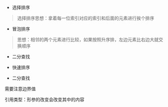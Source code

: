 - 选择排序

> 选择排序思想：拿着每一位索引对应的索引和后面的元素进行挨个排序
- 冒泡排序

> 思想：相邻的两个元素进行比较，如果按照升序排，左边元素比右边大就交换顺序
- 二分查找
- 快速排序



- 二分查找

需要注意边界值



引用类型：形参的改变会改变其中的内容